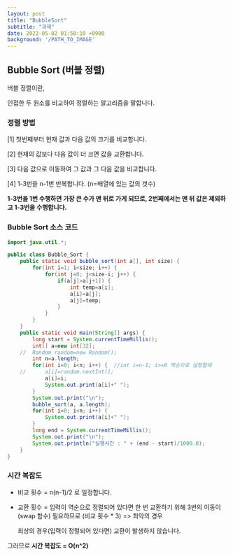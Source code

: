 ```yaml
---
layout: post
title: "BubbleSort"
subtitle: "과제"
date: 2022-05-02 01:50:10 +0900
background: '/PATH_TO_IMAGE'
---
```



## Bubble Sort (버블 정렬)

버블 정렬이란, 

인접한 두 원소를 비교하여 정렬하는 알고리즘을 말합니다. 

### 정렬 방법

[1] 첫번째부터 현재 값과 다음 값의 크기를 비교합니다.

[2] 현재의 값보다 다음 값이 더 크면 값을 교환합니다.

[3] 다음 값으로 이동하여 그 값과 그 다음 값을 비교합니다.

[4] 1-3번을 n-1번 반복합니다. (n=배열에 있는 값의 갯수)
  
 **1-3번을 1번 수행하면 가장 큰 수가 맨 뒤로 가게 되므로, 2번째에서는 맨 뒤 값은 제외하고 1-3번을 수행합니다.**

 ### Bubble Sort 소스 코드

```java
import java.util.*;

public class Bubble_Sort {
	public static void bubble_sort(int a[], int size) {
		for(int i=1; i<size; i++) {
			for(int j=0; j<size-i; j++) {
				if(a[j]>a[j+1]) {
					int temp=a[i];
					a[i]=a[j];
					a[j]=temp;
				}
			}
		}
	}
	public static void main(String[] args) {
		long start = System.currentTimeMillis();
		int[] a=new int[32];
	//	Random random=new Random(); 
		int n=a.length;
		for(int i=0; i<n; i++) {  //int i=n-1; i>=0 역순으로 설정할때
	//		a[i]=random.nextInt(); 
			a[i]=i;
			System.out.print(a[i]+" ");
		}
		System.out.print("\n");
		bubble_sort(a, a.length);
		for(int i=0; i<n; i++) {
			System.out.print(a[i]+" ");
		}
		long end = System.currentTimeMillis();
		System.out.print("\n");
		System.out.println("실행시간 : " + (end - start)/1000.0);
	}
}

```

### 시간 복잡도

 * 비교 횟수 = n(n-1)/2 로 일정합니다.

 * 교환 횟수 = 입력이 역순으로 정렬되어 있다면 한 번 교환하기 위해 3번의 이동이(swap 함수) 필요하므로 (비교 횟수 * 3)  =>  최악의 경우

   최상의 경우(입력이 정렬되어 있다면) 교환이 발생하지 않습니다. 

  그러므로
**시간 복잡도 = O(n^2)**